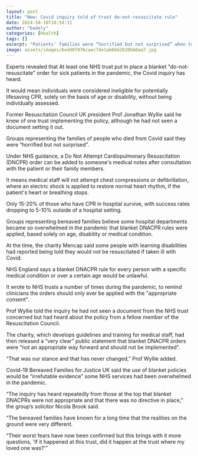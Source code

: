 ```yaml
---
layout: post
title: "New: Covid inquiry told of trust do-not-resuscitate rule"
date: 2024-10-10T16:54:11
author: "badely"
categories: [Health]
tags: []
excerpt: "Patients' families were “horrified but not surprised” when told the blanket policy had been in place."
image: assets/images/6edd07076caec7de1ab6b62030bb0aa7.jpg
---
```


Experts revealed that At least one NHS trust put in place a blanket "do-not-resuscitate" order for sick patients in the pandemic, the Covid inquiry has heard.

It would mean individuals were considered ineligible for potentially lifesaving CPR, solely on the basis of age or disability, without being individually assessed.

Former Resuscitation Council UK president Prof Jonathan Wyllie said he knew of one trust implementing the policy, although he had not seen a document setting it out.

Groups representing the families of people who died from Covid said they were “horrified but not surprised”.

Under NHS guidance, a Do Not Attempt Cardiopulmonary Resuscitation  (DNCPR) order can be added to someone's medical notes after consultation with the patient or their family members.

It means medical staff will not attempt chest compressions or defibrillation, where an electric shock is applied to restore normal heart rhythm, if the patient's heart or breathing stops.

Only 15-20% of those who have CPR in hospital survive, with success rates dropping to 5-10% outside of a hospital setting.

Groups representing bereaved families believe some hospital departments became so overwhelmed in the pandemic that blanket DNACPR rules were applied, based solely on age, disability or medical condition.

At the time, the charity Mencap said some people with learning disabilities had reported being told they would not be resuscitated if taken ill with Covid.

NHS England says a blanket DNACPR rule for every person with a specific medical condition or over a certain age would be unlawful.

It wrote to NHS trusts a number of times during the pandemic, to remind clinicians the orders should only ever be applied with the "appropriate consent".

Prof Wyllie told the inquiry he had not seen a document from the NHS trust concerned but had heard about the policy from a fellow member of the Resuscitation Council.

The charity, which develops guidelines and training for medical staff, had then released a “very clear” public statement that blanket DNACPR orders were “not an appropriate way forward and should not be implemented”.

“That was our stance and that has never changed,” Prof Wyllie added.

Covid-19 Bereaved Families for Justice UK said the use of blanket policies would be “irrefutable evidence” some NHS services had been overwhelmed in the pandemic.

“The inquiry has heard repeatedly from those at the top that blanket DNACPRs were not appropriate and that there was no directive in place,” the group’s solicitor Nicola Brook said.

“The bereaved families have known for a long time that the realities on the ground were very different.

“Their worst fears have now been confirmed but this brings with it more questions, 'If it happened at this trust, did it happen at the trust where my loved one was?'”

